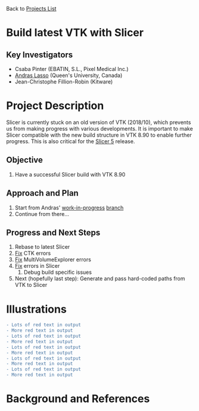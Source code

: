 Back to [Projects List](../../README.md#ProjectsList)

# Build latest VTK with Slicer

## Key Investigators

- Csaba Pinter (EBATIN, S.L., Pixel Medical Inc.)
- [Andras Lasso](http://perk.cs.queensu.ca/users/lasso) (Queen's University, Canada)
- Jean-Christophe Fillion-Robin (Kitware)

# Project Description

Slicer is currently stuck on an old version of VTK (2018/10), which prevents us from making progress with various developments. It is important to make Slicer compatible with the new build structure in VTK 8.90 to enable further progress. This is also critical for the [Slicer 5](https://github.com/NA-MIC/ProjectWeek/blob/master/PW33_2020_GranCanaria/Breakouts/Slicer5/README.md) release.


## Objective

<!-- Describe here WHAT you would like to achieve (what you will have as end result). -->

1. Have a successful Slicer build with VTK 8.90

## Approach and Plan

<!-- Describe here HOW you would like to achieve the objectives stated above. -->

1. Start from Andras' [work-in-progress](https://github.com/Slicer/Slicer/pull/1252) [branch](https://github.com/lassoan/Slicer/tree/build-with-vtk89)
1. Continue from there...

## Progress and Next Steps

<!-- Update this section as you make progress, describing of what you have ACTUALLY DONE. If there are specific steps that you could not complete then you can describe them here, too. -->

1. Rebase to latest Slicer
1. [Fix](https://github.com/cpinter/CTK/tree/build-with-vtk89) CTK errors
1. [Fix](https://github.com/cpinter/MultiVolumeExplorer/tree/build-with-vtk89) MultiVolumeExplorer errors
1. [Fix](https://github.com/cpinter/Slicer/tree/build-with-vtk89) errors in Slicer
    1. Debug build specific issues
1. Next (hopefully last step): Generate and pass hard-coded paths from VTK to Slicer

# Illustrations

```diff
- Lots of red text in output
- More red text in output
- Lots of red text in output
- More red text in output
- Lots of red text in output
- More red text in output
- Lots of red text in output
- More red text in output
- Lots of red text in output
- More red text in output
```

# Background and References

<!-- If you developed any software, include link to the source code repository. If possible, also add links to sample data, and to any relevant publications. -->
